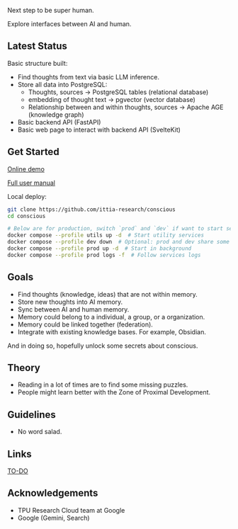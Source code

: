 Next step to be super human.

Explore interfaces between AI and human.

## Latest Status
Basic structure built:
- Find thoughts from text via basic LLM inference.
- Store all data into PostgreSQL:
  - Thoughts, sources -> PostgreSQL tables (relational database)
  - embedding of thought text -> pgvector (vector database)
  - Relationship between and within thoughts, sources -> Apache AGE (knowledge graph)
- Basic backend API (FastAPI)
- Basic web page to interact with backend API (SvelteKit)

## Get Started
[Online demo](https://conscious.ittia.net)

[Full user manual](./docs/manual.md)

Local deploy:
```bash
git clone https://github.com/ittia-research/conscious
cd conscious

# Below are for production, switch `prod` and `dev` if want to start services for development
docker compose --profile utils up -d  # Start utility services
docker compose --profile dev down  # Optional: prod and dev share some ports and can't start at the same time
docker compose --profile prod up -d  # Start in background
docker compose --profile prod logs -f  # Follow services logs
```

## Goals
- Find thoughts (knowledge, ideas) that are not within memory.
- Store new thoughts into AI memory.
- Sync between AI and human memory.
- Memory could belong to a individual, a group, or a organization.
- Memory could be linked together (federation).
- Integrate with existing knowledge bases. For example, Obsidian.

And in doing so, hopefully unlock some secrets about conscious.

## Theory
- Reading in a lot of times are to find some missing puzzles.
- People might learn better with the Zone of Proximal Development.

## Guidelines
- No word salad.

## Links
[TO-DO](./docs/todo.md)

## Acknowledgements
- TPU Research Cloud team at Google
- Google (Gemini, Search)

